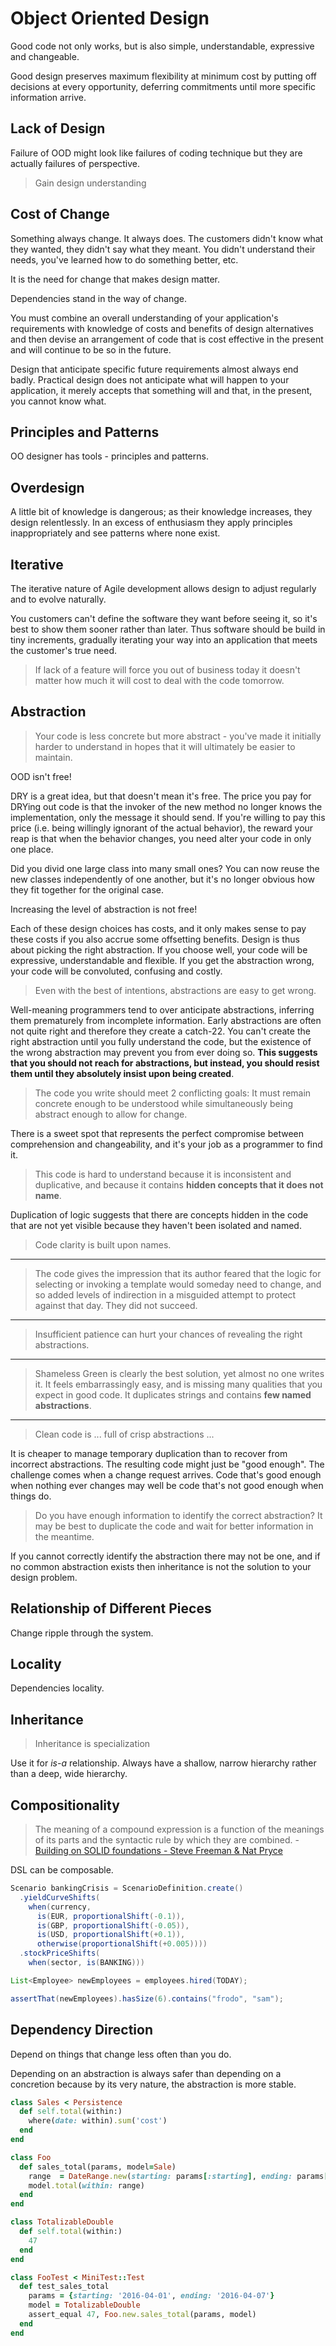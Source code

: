 # Object Oriented Design

Good code not only works, but is also simple, understandable, expressive and changeable.

Good design preserves maximum flexibility at minimum cost by putting off decisions at every opportunity, deferring commitments until more specific information arrive.

## Lack of Design

Failure of OOD might look like failures of coding technique but they are actually failures of perspective.

> Gain design understanding

## Cost of Change

Something always change. It always does. The customers didn't know what they wanted, they didn't say what they meant. You didn't understand their needs, you've learned how to do something better, etc.

It is the need for change that makes design matter.

Dependencies stand in the way of change.

You must combine an overall understanding of your application's requirements with knowledge of costs and benefits of design alternatives and then devise an arrangement of code that is cost effective in the present and will continue to be so in the future.

Design that anticipate specific future requirements almost always end badly. Practical design does not anticipate what will happen to your application, it merely accepts that something will and that, in the present, you cannot know what.

## Principles and Patterns

OO designer has tools - principles and patterns.

## Overdesign

A little bit of knowledge is dangerous; as their knowledge increases, they design relentlessly. In an excess of enthusiasm they apply principles inappropriately and see patterns where none exist.

## Iterative

The iterative nature of Agile development allows design to adjust regularly and to evolve naturally.

You customers can't define the software they want before seeing it, so it's best to show them sooner rather than later. Thus software should be build in tiny increments, gradually iterating your way into an application that meets the customer's true need.

> If lack of a feature will force you out of business today it doesn't matter how much it will cost to deal with the code tomorrow.

## Abstraction

> Your code is less concrete but more abstract - you've made it initially harder to understand in hopes that it will ultimately be easier to maintain.

OOD isn't free!

DRY is a great idea, but that doesn't mean it's free. The price you pay for DRYing out code is that the invoker of the new method no longer knows the implementation, only the message it should send. If you're willing to pay this price (i.e. being willingly ignorant of the actual behavior), the reward your reap is that when the behavior changes, you need alter your code in only one place.

Did you divid one large class into many small ones? You can now reuse the new classes independently of one another, but it's no longer obvious how they fit together for the original case.

Increasing the level of abstraction is not free!

Each of these design choices has costs, and it only makes sense to pay these costs if you also accrue some offsetting benefits. Design is thus about picking the right abstraction. If you choose well, your code will be expressive, understandable and flexible. If you get the abstraction wrong, your code will be convoluted, confusing and costly.

> Even with the best of intentions, abstractions are easy to get wrong.

Well-meaning programmers tend to over anticipate abstractions, inferring them prematurely from incomplete information. Early abstractions are often not quite right and therefore they create a catch-22. You can't create the right abstraction until you fully understand the code, but the existence of the wrong abstraction may prevent you from ever doing so. **This suggests that you should not reach for abstractions, but instead, you should resist them until they absolutely insist upon being created**.

> The code you write should meet 2 conflicting goals: It must remain concrete enough to be understood while simultaneously being abstract enough to allow for change.

There is a sweet spot that represents the perfect compromise between comprehension and changeability, and it's your job as a programmer to find it.

> This code is hard to understand because it is inconsistent and duplicative, and because it contains **hidden concepts that it does not name**.

Duplication of logic suggests that there are concepts hidden in the code that are not yet visible because they haven't been isolated and named.

> Code clarity is built upon names.

---

> The code gives the impression that its author feared that the logic for selecting or invoking a template would someday need to change, and so added levels of indirection in a misguided attempt to protect against that day. They did not succeed.

---

> Insufficient patience can hurt your chances of revealing the right abstractions.

---

> Shameless Green is clearly the best solution, yet almost no one writes it. It feels embarrassingly easy, and is missing many qualities that you expect in good code. It duplicates strings and contains **few named abstractions**.

---

> Clean code is ... full of crisp abstractions ...

It is cheaper to manage temporary duplication than to recover from incorrect abstractions. The resulting code might just be "good enough". The challenge comes when a change request arrives. Code that's good enough when nothing ever changes may well be code that's not good enough when things do.

> Do you have enough information to identify the correct abstraction? It may be best to duplicate the code and wait for better information in the meantime.

If you cannot correctly identify the abstraction there may not be one, and if no common abstraction exists then inheritance is not the solution to your design problem.

## Relationship of Different Pieces

Change ripple through the system.

## Locality

Dependencies locality.

## Inheritance

> Inheritance is specialization

Use it for *is-a* relationship. Always have a shallow, narrow hierarchy rather than a deep, wide hierarchy.

## Compositionality

> The meaning of a compound expression is a function of the meanings of its parts and the syntactic rule by which they are combined. - [Building on SOLID foundations - Steve Freeman & Nat Pryce](https://www.youtube.com/watch?v=6Bia81dI-JE)

DSL can be composable.

```java
Scenario bankingCrisis = ScenarioDefinition.create()
  .yieldCurveShifts(
    when(currency,
      is(EUR, proportionalShift(-0.1)),
      is(GBP, proportionalShift(-0.05)),
      is(USD, proportionalShift(+0.1)),
      otherwise(proportionalShift(+0.005))))
  .stockPriceShifts(
    when(sector, is(BANKING)))
```

```java
List<Employee> newEmployees = employees.hired(TODAY);

assertThat(newEmployees).hasSize(6).contains("frodo", "sam");
```

## Dependency Direction

Depend on things that change less often than you do.

Depending on an abstraction is always safer than depending on a concretion because by its very nature, the abstraction is more stable.

```ruby
class Sales < Persistence
  def self.total(within:)
    where(date: within).sum('cost')
  end
end

class Foo
  def sales_total(params, model=Sale)
    range  = DateRange.new(starting: params[:starting], ending: params[:ending]).range
    model.total(within: range)
  end
end

class TotalizableDouble
  def self.total(within:)
    47
  end
end

class FooTest < MiniTest::Test
  def test_sales_total
    params = {starting: '2016-04-01', ending: '2016-04-07'}
    model = TotalizableDouble
    assert_equal 47, Foo.new.sales_total(params, model)
  end
end
```
